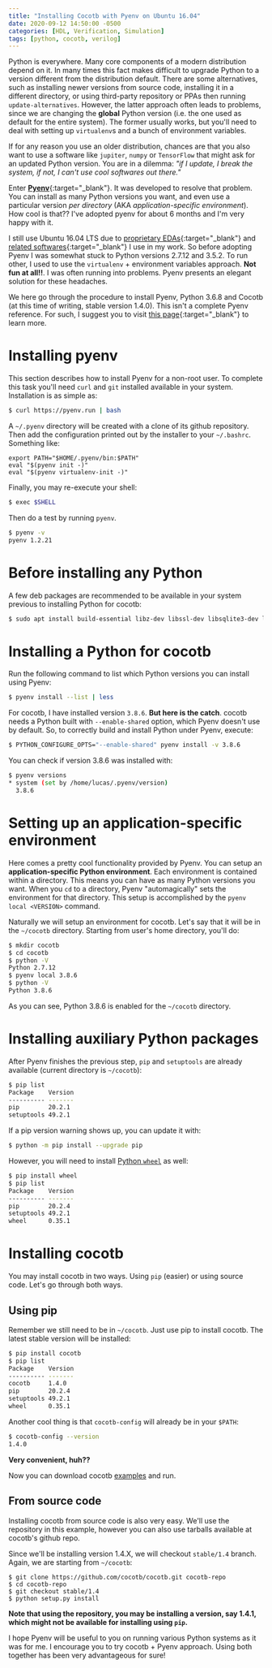 ```yaml
---
title: "Installing Cocotb with Pyenv on Ubuntu 16.04"
date: 2020-09-12 14:50:00 -0500
categories: [HDL, Verification, Simulation]
tags: [python, cocotb, verilog]
---
```



Python is  everywhere. Many core components  of a modern distribution  depend on
it. In  many times  this fact  makes difficult  to upgrade  Python to  a version
different from the  distribution default.  There are some  alternatives, such as
installing  newer  versions from  source  code,  installing  it in  a  different
directory,   or   using   third-party    repository   or   PPAs   then   running
`update-alternatives`. However, the latter approach often leads  to problems, 
since we are changing the **global** Python version  (i.e. the one used as default for
the entire system). The former usually works, but you'll need to deal with
setting up `virtualenv`s and a bunch of environment variables.

If for any reason you use an older distribution, chances are that you also want to use a
software like `jupiter`, `numpy` or `TensorFlow` that might ask for an updated
Python version. You are in a dilemma: *"if I update, I break the system, if not,
I can't use cool softwares out there."*

Enter   [**Pyenv**](https://github.com/pyenv/pyenv){:target="_blank"}.  It   was
developed to resolve  that problem. You can install as  many Python versions you
want,   and   even    use   a   particular   version    *per   directory*   (AKA
_application-specific environment_).  How cool is  that?? I've adopted pyenv for
about 6 months and I'm very happy with it.

I still use Ubuntu 16.04 LTS due to
[proprietary EDAs](https://www.xilinx.com/products/design-tools/vivado.html){:target="_blank"}
and
[related softwares](https://www.xilinx.com/support/download/index.html/content/xilinx/en/downloadNav/embedded-design-tools.html){:target="_blank"} 
I  use in  my work.  So before  adopting Pyenv  I was  somewhat stuck  to Python
versions  2.7.12  and  3.5.2.   To  run  other,  I  used  to  use  the
`virtualenv` + environment variables approach. **Not fun at all!!**. I was often running
into problems.  Pyenv presents an elegant solution for these headaches.

We here go through the procedure to install Pyenv, Python 3.6.8 and Cocotb (at
this time of writing, stable version 1.4.0).
This isn't a complete Pyenv reference. For such, I suggest you to visit
[this page](https://realpython.com/intro-to-pyenv/){:target="_blank"} to learn more.


# Installing pyenv

This section describes how to install Pyenv for a non-root user.
To complete this task you'll need `curl` and `git` installed available in your system.
Installation is as simple as:

```bash
$ curl https://pyenv.run | bash
```

A `~/.pyenv` directory will be created with a clone of its github repository.
Then add the configuration printed out by the installer to your
`~/.bashrc`. Something like:

```
export PATH="$HOME/.pyenv/bin:$PATH"
eval "$(pyenv init -)"
eval "$(pyenv virtualenv-init -)"
```

Finally, you may re-execute your shell:

```bash
$ exec $SHELL
```

Then do a test by running `pyenv`.

```bash
$ pyenv -v
pyenv 1.2.21
```

# Before installing any Python

A few deb packages are recommended to be available in your system previous to
installing Python for cocotb:

```bash
$ sudo apt install build-essential libz-dev libssl-dev libsqlite3-dev libbz2-dev libreadline6-dev libffi-dev
```

# Installing a Python for cocotb

Run the following command to list which Python versions you can install using Pyenv:

```bash
$ pyenv install --list | less
```

For cocotb, I have installed version `3.8.6`.
**But here is the catch**. cocotb
needs a Python built with `--enable-shared` option, which Pyenv doesn't use by
default. So, to correctly build and install Python under Pyenv, execute:

```bash
$ PYTHON_CONFIGURE_OPTS="--enable-shared" pyenv install -v 3.8.6
```

You can check if version 3.8.6 was installed with:

```bash
$ pyenv versions
* system (set by /home/lucas/.pyenv/version)
  3.8.6
```

# Setting up an application-specific environment

Here comes a pretty cool functionality provided by Pyenv. You can setup an
**application-specific Python environment**. Each environment is contained within a
directory. This means you can have as many Python versions you
want. When you `cd` to a directory, Pyenv "automagically" sets the environment
for that directory. This setup is accomplished by the `pyenv local <VERSION>` command.

Naturally we will setup an environment for cocotb. Let's say that it will be in the
`~/cocotb` directory. Starting from user's home directory, you'll do:

```bash
$ mkdir cocotb
$ cd cocotb
$ python -V
Python 2.7.12
$ pyenv local 3.8.6
$ python -V
Python 3.8.6
```

As you can see, Python 3.8.6 is enabled for the `~/cocotb` directory.

# Installing auxiliary Python packages

After Pyenv finishes the previous step, `pip` and
 `setuptools` are already available (current directory is `~/cocotb`):

```bash
$ pip list
Package    Version
---------- -------
pip        20.2.1
setuptools 49.2.1
```

If a pip version warning shows up, you can update it with:

```bash
$ python -m pip install --upgrade pip
```

However, you will need to install [Python `wheel`](https://pythonwheels.com/) as well:

```bash
$ pip install wheel
$ pip list
Package    Version
---------- -------
pip        20.2.4
setuptools 49.2.1
wheel      0.35.1
```

# Installing cocotb

You may install cocotb in two ways. Using `pip` (easier) or using source
code. Let's go through both ways.

## Using pip

Remember we still need to be in `~/cocotb`. Just use pip to install cocotb.
The latest stable version will be installed:

```bash
$ pip install cocotb
$ pip list
Package    Version
---------- -------
cocotb     1.4.0
pip        20.2.4
setuptools 49.2.1
wheel      0.35.1
```

Another cool thing is that `cocotb-config` will already be in your `$PATH`:

```bash
$ cocotb-config --version
1.4.0
```

**Very convenient, huh??**

Now you can download cocotb [examples](https://github.com/cocotb/cocotb/tree/stable/1.4/examples) and run.

## From source code

Installing cocotb from source code is also very easy. We'll use the repository
in this example, however you can also use tarballs available at cocotb's github repo.

Since we'll be installing version 1.4.X, we will checkout `stable/1.4` branch.
Again, we are starting from `~/cocotb`:

```
$ git clone https://github.com/cocotb/cocotb.git cocotb-repo
$ cd cocotb-repo
$ git checkout stable/1.4
$ python setup.py install
```

**Note that using the repository, you may be installing a version, say 1.4.1,
  which might not be available for installing using `pip`.**
  

I hope Pyenv will be useful to you on running various Python systems as it was
for me. I encourage you to try cocotb + Pyenv approach. Using both together has been very
advantageous for sure!
